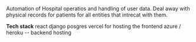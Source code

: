 Automation of Hospital operatios and handling of user data.
Deal away with physical records for patients for all entities that intrecat with them.

**Tech stack**
react
django
posgres
vercel for hosting the frontend
azure / heroku -- backend hosting
